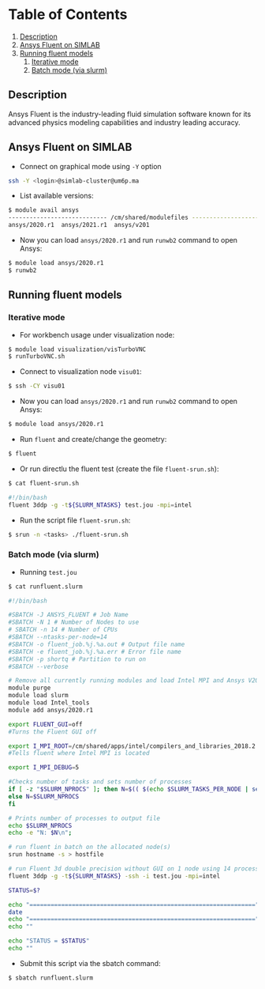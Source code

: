 # Table of Contents
1. [Description](#1)
2. [Ansys Fluent on SIMLAB](#2)
3. [Running fluent models](#3)
    1. [Iterative mode](#4)
    2. [Batch mode (via slurm)](#5)

## Description <a name="1"></a>
Ansys Fluent is the industry-leading fluid simulation software known for its advanced physics modeling capabilities and industry leading accuracy.

## Ansys Fluent on SIMLAB <a name="2"></a>

- Connect on graphical mode using `-Y` option

```sh
ssh -Y <login>@simlab-cluster@um6p.ma
```
- List available versions:

```sh
$ module avail ansys
---------------------------- /cm/shared/modulefiles ----------------------------
ansys/2020.r1  ansys/2021.r1  ansys/v201   
```

- Now you can load `ansys/2020.r1` and run `runwb2` command to open Ansys:

```sh
$ module load ansys/2020.r1
$ runwb2
```

## Running fluent models <a name="3"></a>

### Iterative mode <a name="4"></a>

- For workbench usage under visualization node:

```sh
$ module load visualization/visTurboVNC
$ runTurboVNC.sh
```

- Connect to visualization node `visu01`:
```sh
$ ssh -CY visu01
```

- Now you can load `ansys/2020.r1` and run `runwb2` command to open Ansys:

```sh
$ module load ansys/2020.r1
```
- Run `fluent` and create/change the geometry:
```sh
$ fluent
```
- Or run directlu the fluent test (create the file `fluent-srun.sh`):

```sh
$ cat fluent-srun.sh

#!/bin/bash
fluent 3ddp -g -t${SLURM_NTASKS} test.jou -mpi=intel 
```

- Run the script file `fluent-srun.sh`:
```sh
$ srun -n <tasks> ./fluent-srun.sh
```

### Batch mode (via slurm) <a name="5"></a>

- Running `test.jou`

```sh
$ cat runfluent.slurm

#!/bin/bash

#SBATCH -J ANSYS_FLUENT # Job Name 
#SBATCH -N 1 # Number of Nodes to use 
# SBATCH -n 14 # Number of CPUs
#SBATCH --ntasks-per-node=14 
#SBATCH -o fluent_job.%j.%a.out # Output file name 
#SBATCH -e fluent_job.%j.%a.err # Error file name 
#SBATCH -p shortq # Partition to run on 
#SBATCH --verbose

# Remove all currently running modules and load Intel MPI and Ansys V2020.r1
module purge 
module load slurm
module load Intel_tools 
module add ansys/2020.r1

export FLUENT_GUI=off 
#Turns the Fluent GUI off

export I_MPI_ROOT=/cm/shared/apps/intel/compilers_and_libraries_2018.2.199/linux/mpi
#Tells fluent where Intel MPI is located 

export I_MPI_DEBUG=5 

#Checks number of tasks and sets number of processes 
if [ -z "$SLURM_NPROCS" ]; then N=$(( $(echo $SLURM_TASKS_PER_NODE | sed -r 's/([0-9]+)\(x([0-9]+)\)/\1 * \2/') )) 
else N=$SLURM_NPROCS 
fi 

# Prints number of processes to output file 
echo $SLURM_NPROCS 
echo -e "N: $N\n"; 

# run fluent in batch on the allocated node(s) 
srun hostname -s > hostfile 

# run Fluent 3d double precision without GUI on 1 node using 14 processors
fluent 3ddp -g -t${SLURM_NTASKS} -ssh -i test.jou -mpi=intel 

STATUS=$?

echo "================================================================" 
date
echo "================================================================" 
echo "" 

echo "STATUS = $STATUS" 
echo "" 
```
- Submit this script via the sbatch command:

```sh
$ sbatch runfluent.slurm
```
